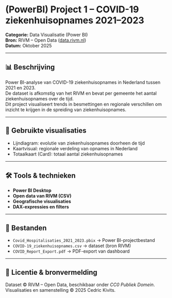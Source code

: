 # (PowerBI) Project 1 – COVID-19 ziekenhuisopnames 2021–2023

**Categorie:** Data Visualisatie (Power BI)  
**Bron:** RIVM – Open Data ([data.rivm.nl](https://data.rivm.nl))  
**Datum:** Oktober 2025  

---

## 📊 Beschrijving
Power BI-analyse van COVID-19 ziekenhuisopnames in Nederland tussen 2021 en 2023.  
De dataset is afkomstig van het RIVM en bevat per gemeente het aantal ziekenhuisopnames over de tijd.  
Dit project visualiseert trends in besmettingen en regionale verschillen om inzicht te krijgen in de spreiding van ziekenhuisopnames.

---

## 🧩 Gebruikte visualisaties
- Lijndiagram: evolutie van ziekenhuisopnames doorheen de tijd  
- Kaartvisual: regionale verdeling van opnames in Nederland  
- Totaalkaart (Card): totaal aantal ziekenhuisopnames  

---

## 🛠️ Tools & technieken
- **Power BI Desktop**
- **Open data van RIVM (CSV)**
- **Geografische visualisaties**
- **DAX-expressies en filters**

---

## 📁 Bestanden
- `Covid_Hospitalisaties_2021_2023.pbix` → Power BI-projectbestand  
- `COVID-19_ziekenhuisopnames.csv` → dataset (bron RIVM)  
- `COVID_Report_Export.pdf` → PDF-export van dashboard  

---

## 🔗 Licentie & bronvermelding
Dataset © RIVM – Open Data, beschikbaar onder *CC0 Publiek Domein*.  
Visualisaties en samenstelling © 2025 Cedric Kivits.
